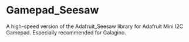 # Gamepad_Seesaw
A high-speed version of the Adafruit_Seesaw library for Adafruit Mini I2C Gamepad. Especially recommended for Galagino.
